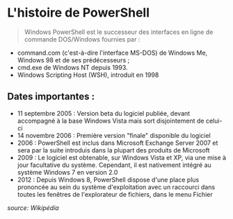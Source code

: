 # L'histoire de PowerShell

> Windows PowerShell est le successeur des interfaces en ligne de commande DOS/Windows fournies par :

- command.com (c'est-à-dire l'interface MS-DOS) de Windows Me, Windows 98 et de ses prédécesseurs ;
- cmd.exe de Windows NT depuis 1993.
- Windows Scripting Host (WSH), introduit en 1998

## Dates importantes :

- 11 septembre 2005 : Version beta du logiciel publiée, devant accompagné à la base Windows Vista mais sort disjointement de celui-ci
- 14 novembre 2006 : Première version "finale" disponible du logiciel
- 2006 : PowerShell est inclus dans Microsoft Exchange Server 2007 et sera par la suite introduis dans la plupart des produits de Microsoft
- 2009 : Le logiciel est obtenable, sur Windows Vista et XP, via une mise à jour facultative du système. Cependant, il est nativement intégré au système Windows 7 en version 2.0
- 2012 : Depuis Windows 8, PowerShell dispose d'une place plus prononcée au sein du système d'exploitation avec un raccourci dans toutes les fenêtres de l'explorateur de fichiers, dans le menu Fichier

*source: Wikipédia*
